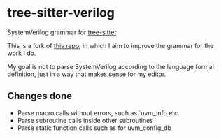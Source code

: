 # tree-sitter-verilog

SystemVerilog grammar for [tree-sitter](https://github.com/tree-sitter/tree-sitter).

This is a fork of [this repo](https://github.com/tree-sitter/tree-sitter-verilog), in which I aim to improve the grammar for the work I do.

My goal is not to parse SystemVerilog according to the language formal definition, just in a way that makes sense for my editor.

## Changes done

- Parse macro calls without errors, such as \`uvm\_info etc.
- Parse subroutine calls inside other subroutines
- Parse static function calls such as for uvm\_config\_db

